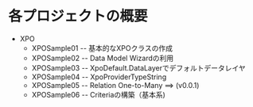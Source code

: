 各プロジェクトの概要
=======

* XPO
  * XPOSample01 -- 基本的なXPOクラスの作成
  * XPOSample02 -- Data Model Wizardの利用
  * XPOSample03 -- XpoDefault.DataLayerでデフォルトデータレイヤ
  * XPOSample04 -- XpoProviderTypeString
  * XPOSample05 -- Relation One-to-Many ==> (v0.0.1)
  * XPOSample06 -- Criteriaの構築（基本系)

